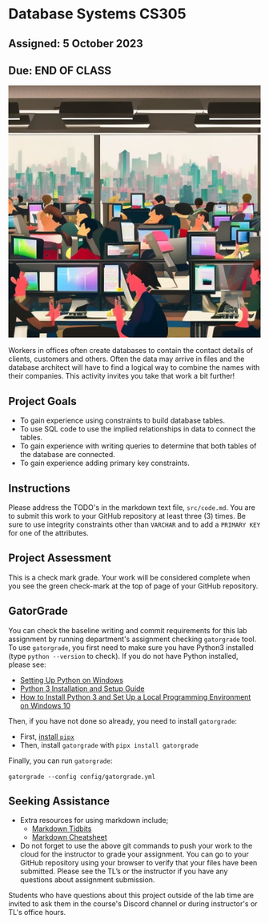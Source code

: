 # Database Systems  CS305

## Assigned: 5 October 2023

## Due: END OF CLASS

![bases](./graphics/office.png)

Workers in offices often create databases to contain the contact details of clients, customers and others. Often the data may arrive in files and the database architect will have to find a logical way to combine the names with their companies. This activity invites you take that work a bit further!

## Project Goals

* To gain experience using constraints to build database tables.
* To use SQL code to use the implied relationships in data to connect the tables.
* To gain experience with writing queries to determine that both tables of the database are connected.
* To gain experience adding primary key constraints.

## Instructions

Please address the TODO's in the markdown text file, `src/code.md`. You are to submit this work to your GitHub repository at least three (3) times. Be sure to use integrity constraints other than `VARCHAR` and to add a `PRIMARY KEY` for one of the attributes.

## Project Assessment

This is a check mark grade. Your work will be considered complete when you see the green check-mark at the top of page of your GitHub repository.

## GatorGrade

You can check the baseline writing and commit requirements for this lab assignment by running department's assignment checking `gatorgrade` tool. To use `gatorgrade`, you first need to make sure you have Python3 installed (type `python --version` to check). If you do not have Python installed, please see:

- [Setting Up Python on Windows](https://realpython.com/lessons/python-windows-setup/)
- [Python 3 Installation and Setup Guide](https://realpython.com/installing-python/)
- [How to Install Python 3 and Set Up a Local Programming Environment on Windows 10](https://www.digitalocean.com/community/tutorials/how-to-install-python-3-and-set-up-a-local-programming-environment-on-windows-10)

Then, if you have not done so already, you need to install `gatorgrade`:

- First, [install `pipx`](https://pypa.github.io/pipx/installation/)
- Then, install `gatorgrade` with `pipx install gatorgrade`

Finally, you can run `gatorgrade`:

`gatorgrade --config config/gatorgrade.yml`

## Seeking Assistance

* Extra resources for using markdown include;
  + [Markdown Tidbits](https://www.youtube.com/watch?v=cdJEUAy5IyA)
  + [Markdown Cheatsheet](https://github.com/adam-p/markdown-here/wiki/Markdown-Cheatsheet)
* Do not forget to use the above git commands to push your work to the cloud for the instructor to grade your assignment. You can go to your GitHub repository using your browser to verify that your files have been submitted. Please see the TL’s or the instructor if you have any questions about assignment submission.

Students who have questions about this project outside of the lab time are invited
to ask them in the course's Discord channel or during instructor's or TL's office hours.
